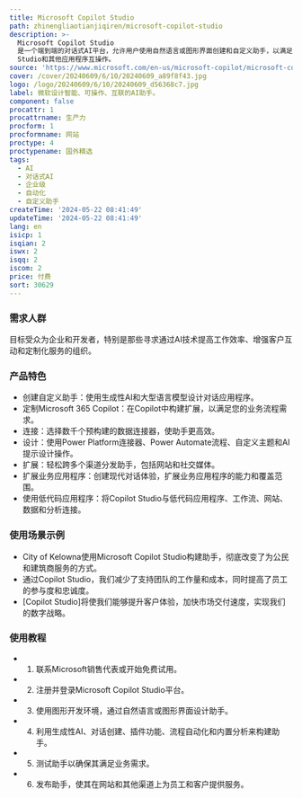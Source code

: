 ```yaml
---
title: Microsoft Copilot Studio
path: zhinengliaotianjiqiren/microsoft-copilot-studio
description: >-
  Microsoft Copilot Studio
  是一个端到端的对话式AI平台，允许用户使用自然语言或图形界面创建和自定义助手，以满足内部或外部场景的需求。它基于顶级对话AI技术构建，与Azure AI
  Studio和其他应用程序互操作。
source: 'https://www.microsoft.com/en-us/microsoft-copilot/microsoft-copilot-studio'
cover: /cover/20240609/6/10/20240609_a89f8f43.jpg
logo: /logo/20240609/6/10/20240609_d56368c7.jpg
label: 微软设计智能、可操作、互联的AI助手。
component: false
procattr: 1
procattrname: 生产力
procform: 1
procformname: 网站
proctype: 4
proctypename: 国外精选
tags:
  - AI
  - 对话式AI
  - 企业级
  - 自动化
  - 自定义助手
createTime: '2024-05-22 08:41:49'
updateTime: '2024-05-22 08:41:49'
lang: en
isicp: 1
isqian: 2
iswx: 2
isqq: 2
iscom: 2
price: 付费
sort: 30629
---
```




### 需求人群
目标受众为企业和开发者，特别是那些寻求通过AI技术提高工作效率、增强客户互动和定制化服务的组织。

### 产品特色
* 创建自定义助手：使用生成性AI和大型语言模型设计对话应用程序。
* 定制Microsoft 365 Copilot：在Copilot中构建扩展，以满足您的业务流程需求。
* 连接：选择数千个预构建的数据连接器，使助手更高效。
* 设计：使用Power Platform连接器、Power Automate流程、自定义主题和AI提示设计操作。
* 扩展：轻松跨多个渠道分发助手，包括网站和社交媒体。
* 扩展业务应用程序：创建现代对话体验，扩展业务应用程序的能力和覆盖范围。
* 使用低代码应用程序：将Copilot Studio与低代码应用程序、工作流、网站、数据和分析连接。

### 使用场景示例
* City of Kelowna使用Microsoft Copilot Studio构建助手，彻底改变了为公民和建筑商服务的方式。
* 通过Copilot Studio，我们减少了支持团队的工作量和成本，同时提高了员工的参与度和忠诚度。
* [Copilot Studio]将使我们能够提升客户体验，加快市场交付速度，实现我们的数字战略。

### 使用教程
* 1. 联系Microsoft销售代表或开始免费试用。
* 2. 注册并登录Microsoft Copilot Studio平台。
* 3. 使用图形开发环境，通过自然语言或图形界面设计助手。
* 4. 利用生成性AI、对话创建、插件功能、流程自动化和内置分析来构建助手。
* 5. 测试助手以确保其满足业务需求。
* 6. 发布助手，使其在网站和其他渠道上为员工和客户提供服务。

  
